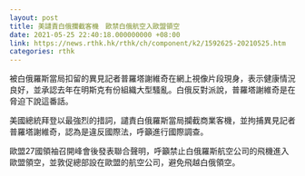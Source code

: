 ```yaml
---
layout: post
title: 美譴責白俄攔截客機　歐禁白俄航空入歐盟領空
date: 2021-05-25 22:40:18.000000000 +08:00
link: https://news.rthk.hk/rthk/ch/component/k2/1592625-20210525.htm
categories: rthk
---
```


被白俄羅斯當局扣留的異見記者普羅塔謝維奇在網上視像片段現身，表示健康情況良好，並承認去年在明斯克有份組織大型騷亂。白俄反對派說，普羅塔謝維奇是在脅迫下說這番話。

美國總統拜登以最強烈的措詞，譴責白俄羅斯當局攔截商業客機，並拘捕異見記者普羅塔謝維奇，認為是違反國際法，呼籲進行國際調查。

歐盟27國領袖召開峰會後發表聯合聲明，呼籲禁止白俄羅斯航空公司的飛機進入歐盟領空，並敦促總部設在歐盟的航空公司，避免飛越白俄領空。
